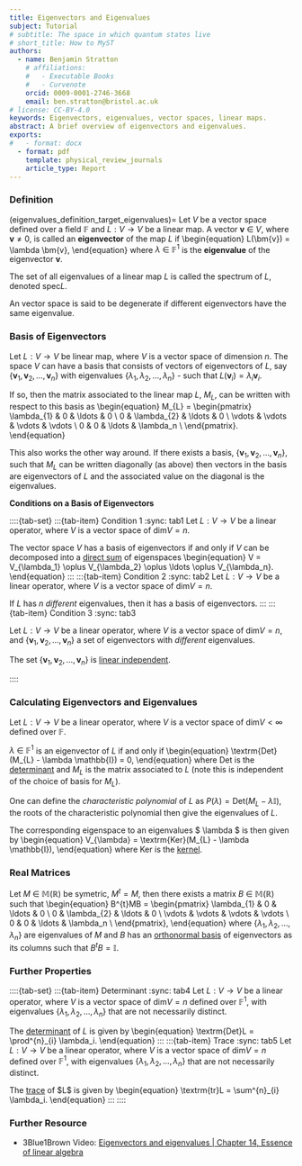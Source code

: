 ```yaml
---
title: Eigenvectors and Eigenvalues
subject: Tutorial
# subtitle: The space in which quantum states live
# short_title: How to MyST
authors:
  - name: Benjamin Stratton
    # affiliations:
    #   - Executable Books
    #   - Curvenote
    orcid: 0009-0001-2746-3668
    email: ben.stratton@bristol.ac.uk
# license: CC-BY-4.0
keywords: Eigenvectors, eigenvalues, vector spaces, linear maps. 
abstract: A brief overview of eigenvectors and eigenvalues.   
exports:
#   - format: docx
  - format: pdf
    template: physical_review_journals
    article_type: Report
---
```


### Definition
(eigenvalues_definition_target_eigenvalues)=
Let $V$ be a vector space defined over a field $\mathbb{F}$ and $L: V \rightarrow V$ be a linear map. A vector $\bm{v}~\in~V$, where $\bm{v} \neq 0$, is called an **eigenvector** of the map $L$ if 
\begin{equation}
L(\bm{v}) = \lambda \bm{v},
\end{equation}
where $\lambda~\in~\mathbb{F}^{1}$ is the **eigenvalue** of the eigenvector $\bm{v}$.

The set of all eigenvalues of a linear map $L$ is called the spectrum of $L$, denoted $\textrm{spec}L$. 

An vector space is said to be degenerate if different eigenvectors have the same eigenvalue.  

### Basis of Eigenvectors

Let $L: V \rightarrow V$ be linear map, where $V$ is a vector space of dimension $n$. The space $V$ can have a basis that consists of vectors of eigenvectors of $L$, say $\{\bm{v}_1, \bm{v}_2, \ldots, \bm{v}_n \}$ with eigenvalues $\{\lambda_1, \lambda_2, \ldots, \lambda_n \}$ - such that $L(\bm{v}_{i}) = \lambda_i \bm{v}_i$. 

If so, then the matrix associated to the linear map $L$, $M_{L}$, can be written with respect to this basis as 
\begin{equation}
M_{L} = \begin{pmatrix}
\lambda_{1} & 0 & \ldots & 0 \\
0 & \lambda_{2} & \ldots & 0 \\
\vdots & \vdots & \vdots & \vdots \\
0 & 0 & \ldots & \lambda_n \\
\end{pmatrix}.
\end{equation}

This also works the other way around. If there exists a basis, $\{\bm{v}_1, \bm{v}_2, \ldots, \bm{v}_n \}$, such that $M_{L}$ can be written diagonally (as above) then vectors in the basis are eigenvectors of $L$ and the associated value on the diagonal is the eigenvalues. 

**Conditions on a Basis of Eigenvectors**

::::{tab-set}
:::{tab-item} Condition 1
:sync: tab1
Let $L:V \rightarrow V$ be a linear operator, where $V$ is a vector space of $\textrm{dim}V=n$. 

The vector space $V$ has a basis of eigenvectors if and only if $V$ can be decomposed into a [direct sum](#direct_sum_vector_spaces) of eigenspaces
\begin{equation}
V = V_{\lambda_1} \oplus V_{\lambda_2} \oplus \ldots \oplus V_{\lambda_n}.
\end{equation}
:::
:::{tab-item} Condition 2
:sync: tab2
Let $L:V \rightarrow V$ be a linear operator, where $V$ is a vector space of $\textrm{dim}V=n$.

If $L$ has $n$ *different* eigenvalues, then it has a basis of eigenvectors. 
:::
:::{tab-item} Condition 3
:sync: tab3

Let $L:V \rightarrow V$ be a linear operator, where $V$ is a vector space of $\textrm{dim}V=n$, and $\{\bm{v}_1, \bm{v}_2, \ldots, \bm{v}_n \}$ a set of eigenvectors with *different* eigenvalues. 

The set $\{\bm{v}_1, \bm{v}_2, \ldots, \bm{v}_n \}$ is [linear independent](#linearly_independent_target). 

::::

### Calculating Eigenvectors and Eigenvalues

Let $L:V \rightarrow V$ be a linear operator, where $V$ is a vector space of $\textrm{dim}V<\infty$ defined over $\mathbb{F}$. 

$\lambda~\in~\mathbb{F}^{1}$ is an eigenvector of $L$ if and only if 
\begin{equation}
\textrm{Det}(M_{L} - \lambda \mathbb{I}) = 0,
\end{equation}
where $\textrm{Det}$ is the [determinant](https://en.wikipedia.org/wiki/Determinant) and $M_L$ is the matrix associated to $L$ (note this is independent of the choice of basis for $M_L$). 

One can define the *characteristic polynomial* of $L$ as $P(\lambda)=\textrm{Det}(M_{L} - \lambda \mathbb{I})$, the roots of the characteristic polynomial then give the eigenvalues of $L$. 

The corresponding eigenspace to an eigenvalues $ \lambda $ is then given by 
\begin{equation}
V_{\lambda} = \textrm{Ker}(M_{L} - \lambda \mathbb{I}),
\end{equation}
where $\textrm{Ker}$ is the [kernel](#kernal_linear_maps_target).

### Real Matrices 

Let $M~\in~\mathbb{M}(\mathbb{R})$ be symetric, $M^{t}=M$, then there exists a matrix $B~\in~\mathbb{M}(\mathbb{R})$ such that 
\begin{equation}
B^{t}MB = \begin{pmatrix}
\lambda_{1} & 0 & \ldots & 0 \\
0 & \lambda_{2} & \ldots & 0 \\
\vdots & \vdots & \vdots & \vdots \\
0 & 0 & \ldots & \lambda_n \\
\end{pmatrix},
\end{equation}
where $\{ \lambda_1, \lambda_2, \ldots, \lambda_n \}$ are eigenvalues of $M$ and $B$ has an [orthonormal basis](#Orthonormal_Basis_basis_target) of eigenvectors as its columns such that $B^{t}B=\mathbb{I}$. 


### Further Properties

::::{tab-set}
:::{tab-item} Determinant
:sync: tab4
Let $L:V \rightarrow V$ be a linear operator, where $V$ is a vector space of $\textrm{dim}V=n$ defined over $\mathbb{F}^{1}$, with eigenvalues $\{\lambda_1, \lambda_2, \ldots, \lambda_n \}$ that are not necessarily distinct. 

The [determinant](https://en.wikipedia.org/wiki/Determinant) of $L$ is given by 
\begin{equation}
\textrm{Det}L = \prod^{n}_{i} \lambda_i.
\end{equation}
:::
:::{tab-item} Trace
:sync: tab5
Let $L:V \rightarrow V$ be a linear operator, where $V$ is a vector space of $\textrm{dim}V=n$ defined over $\mathbb{F}^{1}$, with eigenvalues $\{\lambda_1, \lambda_2, \ldots, \lambda_n \}$ that are not necessarily distinct. 

The [trace](https://en.wikipedia.org/wiki/Trace_(linear_algebra)) of $L$ is given by 
\begin{equation}
\textrm{tr}L = \sum^{n}_{i} \lambda_i.
\end{equation}
:::
::::

### Further Resource

- 3Blue1Brown Video: [Eigenvectors and eigenvalues | Chapter 14, Essence of linear algebra](https://www.youtube.com/watch?v=PFDu9oVAE-g&ab_channel=3Blue1Brown)